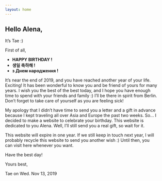 ```yaml
---
layout: home
---
```


## Hello Alena,

It’s Tae :)

First of all,

* **HAPPY BIRTHDAY !**
* **생일 축하해 !**
* **з Днем народження !**

It’s near the end of 2019, and you have reached another year of your life. Exciting! It has been wonderful to know you and be friend of yours for many years. I wish you the best of the best today, and I hope you have enough time to spend with your friends and family :) I’ll be there in spirit from Berlin. Don’t forget to take care of yourself as you are feeling sick!

My apology that I didn’t have time to send you a letter and a gift in advance because I kept traveling all over Asia and Europe the past two weeks. So... I decided to make a website to celebrate your birthday. This website is dedicated to you Alena. Well, I’ll still send you a real gift, so wait for it.

This website will expire in one year. If we still keep in touch next year, I will probably recycle this website to send you another wish :) Until then, you can visit here whenever you want.

Have the best day!

Yours best,

Tae on Wed. Nov 13, 2019
